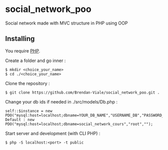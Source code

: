 # social_network_poo
Social network made with MVC structure in PHP using OOP

## Installing

You require [PHP](https://www.php.net/manual/fr/install.php).

Create a folder and go inner :

```
$ mkdir <choice_your_name>
$ cd ./<choice_your_name>
```

Clone the repository :

```
$ git clone https://github.com/Brendan-Viale/social_network_poo.git .
```

Change your db ids if needed in ./src/models/Db.php :

```
self::$instance = new PDO("mysql:host=localhost;dbname=YOUR_DB_NAME","USERNAME_DB","PASSWORD_DB");
Default : new PDO("mysql:host=localhost;dbname=social_network_cours","root","");
```

Start server and development (with CLI PHP) :

```
$ php -S localhost:<port> -t public
```

